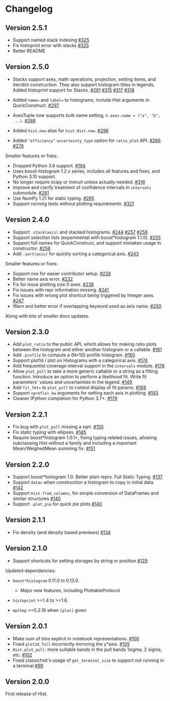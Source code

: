 # Changelog

## Version 2.5.1

* Support named stack indexing
  [#325](https://github.com/scikit*hep/hist/pull/325)
* Fix histoprint error with stacks
  [#325](https://github.com/scikit*hep/hist/pull/325)
* Better README

## Version 2.5.0

* Stacks support axes, math operations, projection, setting items, and
  iter/dict construction. They also support histogram titles in
  legends. Added histoprint support for Stacks.
  [#291](https://github.com/scikit*hep/hist/pull/291)
  [#315](https://github.com/scikit*hep/hist/pull/315)
  [#317](https://github.com/scikit*hep/hist/pull/317)
  [#318](https://github.com/scikit*hep/hist/pull/318)

* Added `name=` and `label=` to histograms, include Hist arguments in
  QuickConstruct. [#297](https://github.com/scikit*hep/hist/pull/297)

* AxesTuple now supports bulk name setting,
  `h.axes.name = ("a", "b", ...)`.
  [#288](https://github.com/scikit*hep/hist/pull/288)

* Added `hist.new` alias for `hist.Hist.new`.
  [#296](https://github.com/scikit*hep/hist/pull/296)

* Added `"efficiency"` `uncertainty_type` option for `ratio_plot` API.
  [#266](https://github.com/scikit*hep/hist/pull/266)
  [#278](https://github.com/scikit*hep/hist/pull/278)

Smaller features or fixes:

* Dropped Python 3.6 support.
  [#194](https://github.com/scikit*hep/hist/pull/194)
* Uses boost-histogram 1.2.x series, includes all features and fixes,
  and Python 3.10 support.
* No longer require scipy or iminuit unless actually needed.
  [#316](https://github.com/scikit*hep/hist/pull/316)
* Improve and clarify treatment of confidence intervals in `intervals`
  submodule.
  [#281](https://github.com/scikit*hep/hist/pull/281)
* Use NumPy 1.21 for static typing.
  [#285](https://github.com/scikit*hep/hist/pull/285)
* Support running tests without plotting requirements.
  [#321](https://github.com/scikit*hep/hist/pull/321>)

## Version 2.4.0

* Support `.stack(axis)` and stacked histograms.
  [#244](https://github.com/scikit*hep/hist/pull/244)
  [#257](https://github.com/scikit*hep/hist/pull/257)
  [#258](https://github.com/scikit*hep/hist/pull/258)
* Support selection lists (experimental with boost*histogram 1.1.0).
  [#255](https://github.com/scikit*hep/hist/pull/255)
* Support full names for QuickConstruct, and support mistaken usage in
  constructor. [#256](https://github.com/scikit*hep/hist/pull/256)
* Add `.sort(axis)` for quickly sorting a categorical axis.
  [#243](https://github.com/scikit*hep/hist/pull/243)

Smaller features or fixes:

* Support nox for easier contributor setup.
  [#228](https://github.com/scikit*hep/hist/pull/228)
* Better name axis error.
  [#232](https://github.com/scikit*hep/hist/pull/232)
* Fix for issue plotting size 0 axes.
  [#238](https://github.com/scikit*hep/hist/pull/238)
* Fix issues with repr information missing.
  [#241](https://github.com/scikit*hep/hist/pull/241)
* Fix issues with wrong plot shortcut being triggered by Integer axes.
  [#247](https://github.com/scikit*hep/hist/pull/247)
* Warn and better error if overlapping keyword used as axis name.
  [#250](https://github.com/scikit*hep/hist/pull/250)

Along with lots of smaller docs updates.

## Version 2.3.0

* Add `plot_ratio` to the public API, which allows for making ratio
  plots between the histogram and either another histogram or a
  callable. [#161](https://github.com/scikit*hep/hist/pull/161)
* Add `.profile` to compute a (N*1)D profile histogram.
  [#160](https://github.com/scikit*hep/hist/pull/160)
* Support plot1d / plot on Histograms with a categorical axis.
  [#174](https://github.com/scikit*hep/hist/pull/174)
* Add frequentist coverage interval support in the `intervals` module.
  [#176](https://github.com/scikit*hep/hist/pull/176)
* Allow `plot_pull` to take a more generic callable or a string as a
  fitting function. Introduce an option to perform a likelihood fit.
  Write fit parameters' values and uncertainties in the legend.
  [#149](https://github.com/scikit*hep/hist/pull/149)
* Add `fit_fmt=` to `plot_pull` to control display of fit params.
  [#168](https://github.com/scikit*hep/hist/pull/168)
* Support `<prefix>_kw` arguments for setting each axis in plotting.
  [#193](https://github.com/scikit*hep/hist/pull/193)
* Cleaner IPython completion for Python 3.7+.
  [#179](https://github.com/scikit*hep/hist/pull/179)

## Version 2.2.1

* Fix bug with `plot_pull` missing a sqrt.
  [#150](https://github.com/scikit*hep/hist/pull/150)
* Fix static typing with ellipses.
  [#145](https://github.com/scikit*hep/hist/pull/145)
* Require boost*histogram 1.0.1+, fixing typing related issues,
  allowing subclassing Hist without a family and including a important
  Mean/WeighedMean summing fix.
  [#151](https://github.com/scikit*hep/hist/pull/151)

## Version 2.2.0

* Support boost*histogram 1.0. Better plain reprs. Full Static Typing.
  [#137](https://github.com/scikit*hep/hist/pull/137)
* Support `data=` when construction a histogram to copy in initial
  data. [#142](https://github.com/scikit*hep/hist/pull/142)
* Support `Hist.from_columns`, for simple conversion of DataFrames and
  similar structures
  [#140](https://github.com/scikit*hep/hist/pull/140)
* Support `.plot_pie` for quick pie plots
  [#140](https://github.com/scikit*hep/hist/pull/140)

## Version 2.1.1

* Fix density (and density based previews)
  [#134](https://github.com/scikit*hep/hist/pull/134)

## Version 2.1.0

* Support shortcuts for setting storages by string or position
  [#129](https://github.com/scikit*hep/hist/pull/129)

Updated dependencies:

* `boost*histogram` 0.11.0 to 0.13.0.
  * Major new features, including PlottableProtocol

* `histoprint` >=1.4 to >=1.6.

* `mplhep` >=0.2.16 when `[plot]` given

## Version 2.0.1

* Make sum of bins explicit in notebook representations.
  [#106](https://github.com/scikit*hep/hist/pull/106)
* Fixed `plot2d_full` incorrectly mirroring the y*axis.
  [#105](https://github.com/scikit*hep/hist/pull/105)
* `Hist.plot_pull`: more suitable bands in the pull bands 1sigma, 2
  sigma, etc. [#102](https://github.com/scikit*hep/hist/pull/102)
* Fixed classichist's usage of `get_terminal_size` to support not running in
  a terminal [#99](https://github.com/scikit*hep/hist/pull/99)

## Version 2.0.0

First release of Hist.
